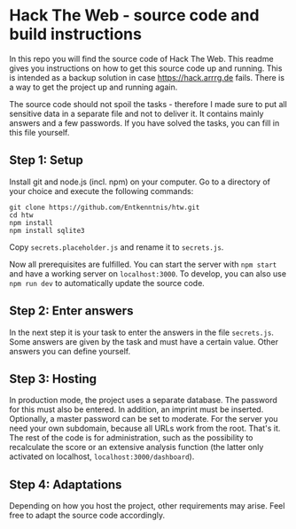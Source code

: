 # Hack The Web - source code and build instructions

In this repo you will find the source code of Hack The Web. This readme gives you instructions on how to get this source code up and running. This is intended as a backup solution in case https://hack.arrrg.de fails. There is a way to get the project up and running again.

The source code should not spoil the tasks - therefore I made sure to put all sensitive data in a separate file and not to deliver it. It contains mainly answers and a few passwords. If you have solved the tasks, you can fill in this file yourself.

## Step 1: Setup

Install git and node.js (incl. npm) on your computer. Go to a directory of your choice and execute the following commands:

```
git clone https://github.com/Entkenntnis/htw.git
cd htw
npm install
npm install sqlite3
```

Copy `secrets.placeholder.js` and rename it to `secrets.js`.

Now all prerequisites are fulfilled. You can start the server with `npm start` and have a working server on `localhost:3000`. To develop, you can also use `npm run dev` to automatically update the source code.

## Step 2: Enter answers

In the next step it is your task to enter the answers in the file `secrets.js`. Some answers are given by the task and must have a certain value. Other answers you can define yourself.

## Step 3: Hosting

In production mode, the project uses a separate database. The password for this must also be entered. In addition, an imprint must be inserted. Optionally, a master password can be set to moderate. For the server you need your own subdomain, because all URLs work from the root. That's it. The rest of the code is for administration, such as the possibility to recalculate the score or an extensive analysis function (the latter only activated on localhost, `localhost:3000/dashboard`).

## Step 4: Adaptations

Depending on how you host the project, other requirements may arise. Feel free to adapt the source code accordingly.
